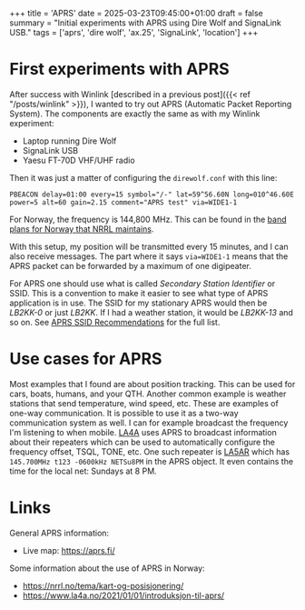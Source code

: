 +++
title = 'APRS'
date = 2025-03-23T09:45:00+01:00
draft = false
summary = "Initial experiments with APRS using Dire Wolf and SignaLink USB."
tags = ['aprs', 'dire wolf', 'ax.25', 'SignaLink', 'location']
+++

# First experiments with APRS

After success with Winlink [described in a previous post]({{< ref "/posts/winlink" >}}), I wanted to try out APRS (Automatic Packet Reporting System). The components are exactly the same as with my Winlink experiment:
* Laptop running Dire Wolf
* SignaLink USB
* Yaesu FT-70D VHF/UHF radio

Then it was just a matter of configuring the `direwolf.conf` with this line:

```
PBEACON delay=01:00 every=15 symbol="/-" lat=59^56.60N long=010^46.60E power=5 alt=60 gain=2.15 comment="APRS test" via=WIDE1-1
```

For Norway, the frequency is 144,800 MHz. This can be found in the [band plans for Norway that NRRL maintains](https://nrrl.no/tema/bandplaner/).

With this setup, my position will be transmitted every 15 minutes, and I can also receive messages. The part where it says `via=WIDE1-1` means that the APRS packet can be forwarded by a maximum of one digipeater.

For APRS one should use what is called _Secondary Station Identifier_ or SSID. This is a convention to make it easier to see what type of APRS application is in use. The SSID for my stationary APRS would then be _LB2KK-0_ or just _LB2KK_. If I had a weather station, it would be _LB2KK-13_ and so on. See [APRS SSID Recommendations](https://www.aprs.org/aprs11/SSIDs.txt) for the full list.

# Use cases for APRS

Most examples that I found are about position tracking. This can be used for cars, boats, humans, and your QTH. Another common example is weather stations that send temperature, wind speed, etc. These are examples of one-way communication. It is possible to use it as a two-way communication system as well. I can for example broadcast the frequency I'm listening to when mobile. [LA4A](https://www.la4a.no/2021/01/01/introduksjon-til-aprs/) uses APRS to broadcast information about their repeaters which can be used to automatically configure the frequency offset, TSQL, TONE, etc. One such repeater is [LA5AR](https://aprs.fi/info/a/LA5AR) which has `145.700MHz t123 -0600kHz NETSu8PM` in the APRS object. It even contains the time for the local net: Sundays at 8 PM.


# Links

General APRS information:
* Live map: https://aprs.fi/

Some information about the use of APRS in Norway:
* https://nrrl.no/tema/kart-og-posisjonering/
* https://www.la4a.no/2021/01/01/introduksjon-til-aprs/

